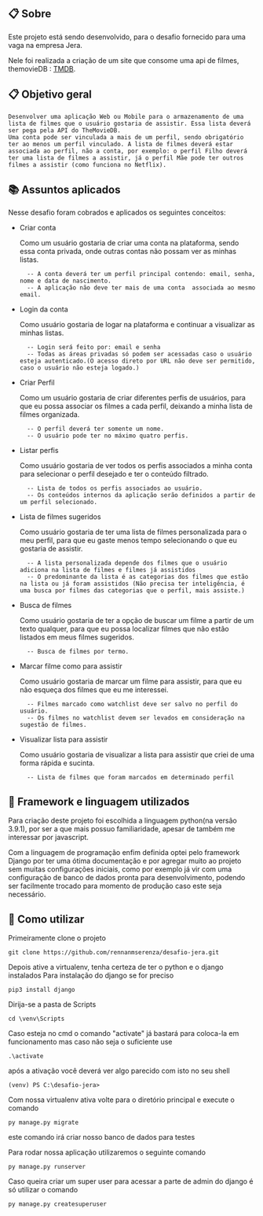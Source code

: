 ## 📋 Sobre
  Este projeto está sendo desenvolvido, para o desafio fornecido para uma vaga na empresa Jera.

  Nele foi realizada a criação de um site que consome uma api de filmes, themovieDB : [TMDB](https://www.themoviedb.org/?language=pt-BR).


## 📋 Objetivo geral

    Desenvolver uma aplicação Web ou Mobile para o armazenamento de uma lista de filmes que o usuário gostaria de assistir. Essa lista deverá ser pega pela API do TheMovieDB.
    Uma conta pode ser vinculada a mais de um perfil, sendo obrigatório ter ao menos um perfil vinculado. A lista de filmes deverá estar associada ao perfil, não a conta, por exemplo: o perfil Filho deverá ter uma lista de filmes a assistir, já o perfil Mãe pode ter outros filmes a assistir (como funciona no Netflix). 


## 📚 Assuntos aplicados

Nesse desafio foram cobrados e aplicados os seguintes conceitos:

- Criar conta

    Como um usuário gostaria de criar uma conta na plataforma, sendo essa conta privada, onde outras contas não possam ver as minhas listas.

        -- A conta deverá ter um perfil principal contendo: email, senha, nome e data de nascimento.
        -- A aplicação não deve ter mais de uma conta  associada ao mesmo email.


- Login da conta

    Como usuário gostaria de logar na plataforma e continuar a visualizar as minhas listas.

        -- Login será feito por: email e senha
        -- Todas as áreas privadas só podem ser acessadas caso o usuário esteja autenticado.(O acesso direto por URL não deve ser permitido, caso o usuário não esteja logado.)

- Criar Perfil

    Como um usuário gostaria de criar diferentes perfis de usuários, para que eu possa associar os filmes a cada perfil, deixando a minha lista de filmes organizada.
        
        -- O perfil deverá ter somente um nome.
        -- O usuário pode ter no máximo quatro perfis.

- Listar perfis

    Como usuário gostaria de ver todos os perfis associados a minha conta para selecionar o perfil desejado e ter o conteúdo filtrado.
        
        -- Lista de todos os perfis associados ao usuário.
        -- Os conteúdos internos da aplicação serão definidos a partir de um perfil selecionado.

- Lista de filmes sugeridos

    Como usuário gostaria de ter uma lista de filmes personalizada para o meu perfil, para que eu gaste menos tempo selecionando o que eu gostaria de assistir.

        -- A lista personalizada depende dos filmes que o usuário adiciona na lista de filmes e filmes já assistidos
        -- O predominante da lista é as categorias dos filmes que estão na lista ou já foram assistidos (Não precisa ter inteligência, é uma busca por filmes das categorias que o perfil, mais assiste.)

- Busca de filmes

    Como usuário gostaria de ter a opção de buscar um filme a partir de um texto qualquer, para que eu possa localizar filmes que não estão listados em meus filmes sugeridos.

        -- Busca de filmes por termo.

- Marcar filme como para assistir

    Como usuário gostaria de marcar um filme para assistir, para que eu não esqueça dos filmes que eu me interessei.

        -- Filmes marcado como watchlist deve ser salvo no perfil do usuário.
        -- Os filmes no watchlist devem ser levados em consideração na sugestão de filmes.

- Visualizar lista para assistir

    Como usuário gostaria de visualizar a lista para assistir que criei de uma forma rápida e sucinta.

        -- Lista de filmes que foram marcados em determinado perfil


## 💾 Framework e linguagem utilizados

Para criação deste projeto foi escolhida a linguagem python(na versão 3.9.1), por ser a que mais possuo familiaridade, apesar de também me interessar por javascript.
    
Com a linguagem de programação enfim definida optei pelo framework Django por ter uma ótima documentação e por agregar muito ao projeto sem muitas configurações iniciais, como por exemplo já vir com uma configuração de banco de dados pronta para desenvolvimento, podendo ser facilmente trocado para momento de produção caso este seja necessário.


## 💾 Como utilizar 

Primeiramente clone o projeto
      
    git clone https://github.com/rennanmserenza/desafio-jera.git

Depois ative a virtualenv, tenha certeza de ter o python e o django instalados
Para instalação do django se for preciso

    pip3 install django

Dirija-se a pasta de Scripts
    
    cd \venv\Scripts

Caso esteja no cmd o comando "activate" já bastará para coloca-la em funcionamento mas caso não seja o suficiente use

    .\activate

após a ativação você deverá ver algo parecido com isto no seu shell 

    (venv) PS C:\desafio-jera>

Com nossa virtualenv ativa volte para o diretório principal e execute o comando

    py manage.py migrate

este comando irá criar nosso banco de dados para testes

Para rodar nossa aplicação utilizaremos o seguinte comando

    py manage.py runserver

Caso queira criar um super user para acessar a parte de admin do django é só utilizar o comando

    py manage.py createsuperuser

